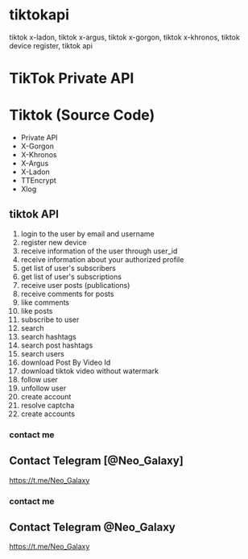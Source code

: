 # tiktokapi
tiktok x-ladon, tiktok x-argus, tiktok x-gorgon, tiktok x-khronos, tiktok device register, tiktok api

# TikTok Private API

# Tiktok (Source Code)
* Private API
* X-Gorgon
* X-Khronos 
* X-Argus 
* X-Ladon 
* TTEncrypt
* Xlog

## tiktok API

1. login to the user by email and username
2. register new device
3. receive information of the user through user_id
4. receive information about your authorized profile
5. get list of user's subscribers
6. get list of user's subscriptions
7. receive user posts (publications)
8. receive comments for posts
9. like comments
10. like posts
11. subscribe to user
12. search
13. search hashtags
14. search post hashtags
15. search users
16. download Post By Video Id
17. download tiktok video without watermark
18. follow user
19. unfollow user
20. create account
21. resolve captcha
22. create accounts

### contact me
## Contact Telegram [@Neo_Galaxy] 
https://t.me/Neo_Galaxy

### contact me
## Contact Telegram @Neo_Galaxy
https://t.me/Neo_Galaxy
